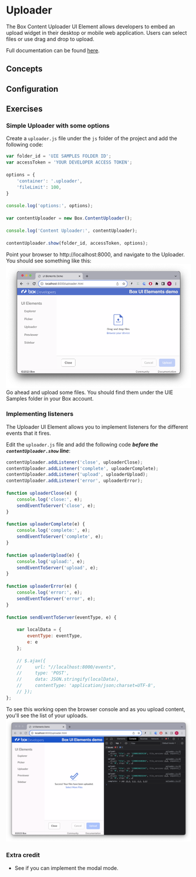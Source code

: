 # Uploader
The Box Content Uploader UI Element allows developers to embed an upload widget in their desktop or mobile web application. Users can select files or use drag and drop to upload.

Full documentation can be found [here](https://developer.box.com/guides/embed/ui-elements/Uploader/).

## Concepts

## Configuration

## Exercises

### Simple Uploader with some options
Create a `uploader.js` file under the `js` folder of the project and add the following code:
    
```javascript
var folder_id = 'UIE SAMPLES FOLDER ID';
var accessToken = 'YOUR DEVELOPER ACCESS TOKEN';

options = {
    'container': '.uploader',
    'fileLimit': 100,
}

console.log('options:', options);

var contentUploader = new Box.ContentUploader();

console.log('Content Uploader:', contentUploader);

contentUploader.show(folder_id, accessToken, options);
```
Point your browser to http://localhost:8000, and navigate to the Uploader. You should see something like this:
![Alt text](/images/uploader.png)
Go ahead and upload some files.
You should find them under the UIE Samples folder in your Box account.

### Implementing listeners
The Uploader UI Element allows you to implement listeners for the different events that it fires.

Edit the `uploader.js` file and add the following code ***before the `contentUploader.show` line***:
```javascript
contentUploader.addListener('close', uploaderClose);
contentUploader.addListener('complete', uploaderComplete);
contentUploader.addListener('upload', uploaderUpload);
contentUploader.addListener('error', uploaderError);

function uploaderClose(e) {
    console.log('close:', e);
    sendEventToServer('close', e);
}

function uploaderComplete(e) {
    console.log('complete:', e);
    sendEventToServer('complete', e);
}

function uploaderUpload(e) {
    console.log('upload:', e);
    sendEventToServer('upload', e);
}

function uploaderError(e) {
    console.log('error:', e);
    sendEventToServer('error', e);
}

function sendEventToServer(eventType, e) {

    var localData = {
        eventType: eventType,
        e: e
    };

    // $.ajax({
    //     url: "//localhost:8000/events",
    //     type: 'POST',
    //     data: JSON.stringify(localData),
    //     contentType: 'application/json;charset=UTF-8',
    // });
};
```
To see this working open the browser console and as you upload content, you'll see the list of your uploads.
![Alt text](/images/uploader_events.png)

### Extra credit
* See if you can implement the modal mode.